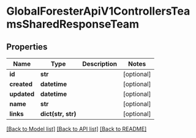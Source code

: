 # GlobalForesterApiV1ControllersTeamsSharedResponseTeam

## Properties
Name | Type | Description | Notes
------------ | ------------- | ------------- | -------------
**id** | **str** |  | [optional] 
**created** | **datetime** |  | [optional] 
**updated** | **datetime** |  | [optional] 
**name** | **str** |  | [optional] 
**links** | **dict(str, str)** |  | [optional] 

[[Back to Model list]](../README.md#documentation-for-models) [[Back to API list]](../README.md#documentation-for-api-endpoints) [[Back to README]](../README.md)


